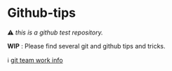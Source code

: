 # Github-tips

 :warning: *this is a github test repository.*

 __WIP__ : Please find several git and github tips and tricks.

:information_source: [git team work info](git-team-work.md)
